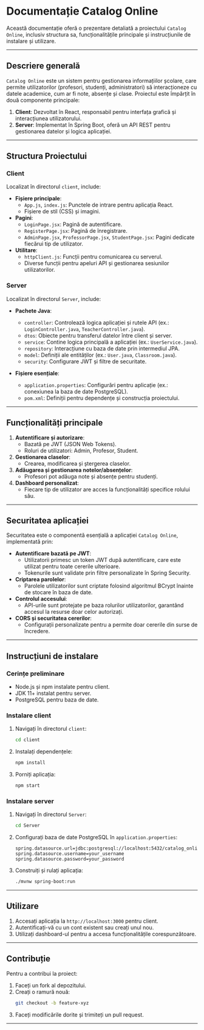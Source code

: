 # Documentație Catalog Online

Această documentație oferă o prezentare detaliată a proiectului `Catalog Online`, inclusiv structura sa, funcționalitățile principale și instrucțiunile de instalare și utilizare.

---

## Descriere generală

`Catalog Online` este un sistem pentru gestionarea informațiilor școlare, care permite utilizatorilor (profesori, studenți, administratori) să interacționeze cu datele academice, cum ar fi note, absențe și clase. Proiectul este împărțit în două componente principale:

1. **Client**: Dezvoltat în React, responsabil pentru interfața grafică și interacțiunea utilizatorului.
2. **Server**: Implementat în Spring Boot, oferă un API REST pentru gestionarea datelor și logica aplicației.

---

## Structura Proiectului

### Client

Localizat în directorul `client`, include:

- **Fișiere principale**:
  - `App.js`, `index.js`: Punctele de intrare pentru aplicația React.
  - Fișiere de stil (CSS) și imagini.
- **Pagini**:
  - `LoginPage.jsx`: Pagină de autentificare.
  - `RegisterPage.jsx`: Pagină de înregistrare.
  - `AdminPage.jsx`, `ProfessorPage.jsx`, `StudentPage.jsx`: Pagini dedicate fiecărui tip de utilizator.
- **Utilitare**:
  - `httpClient.js`: Funcții pentru comunicarea cu serverul.
  - Diverse funcții pentru apeluri API și gestionarea sesiunilor utilizatorilor.

### Server

Localizat în directorul `Server`, include:

- **Pachete Java**:
  - `controller`: Controlează logica aplicației și rutele API (ex.: `LoginController.java`, `TeacherController.java`).
  - `dtos`: Obiecte pentru transferul datelor între client și server.
  - `service`: Contine logica principală a aplicației (ex.: `UserService.java`).
  - `repository`: Interacțiune cu baza de date prin intermediul JPA.
  - `model`: Definiții ale entităților (ex.: `User.java`, `Classroom.java`).
  - `security`: Configurare JWT și filtre de securitate.

- **Fișiere esențiale**:
  - `application.properties`: Configurări pentru aplicație (ex.: conexiunea la baza de date PostgreSQL).
  - `pom.xml`: Definiții pentru dependențe și construcția proiectului.

---

## Funcționalități principale

1. **Autentificare și autorizare**:
   - Bazată pe JWT (JSON Web Tokens).
   - Roluri de utilizatori: Admin, Profesor, Student.
2. **Gestionarea claselor**:
   - Crearea, modificarea și ștergerea claselor.
3. **Adăugarea și gestionarea notelor/absențelor**:
   - Profesori pot adăuga note și absențe pentru studenți.
4. **Dashboard personalizat**:
   - Fiecare tip de utilizator are acces la funcționalități specifice rolului său.

---

## Securitatea aplicației

Securitatea este o componentă esențială a aplicației `Catalog Online`, implementată prin:

- **Autentificare bazată pe JWT**:
  - Utilizatorii primesc un token JWT după autentificare, care este utilizat pentru toate cererile ulterioare.
  - Tokenurile sunt validate prin filtre personalizate în Spring Security.
- **Criptarea parolelor**:
  - Parolele utilizatorilor sunt criptate folosind algoritmul BCrypt înainte de stocare în baza de date.
- **Controlul accesului**:
  - API-urile sunt protejate pe baza rolurilor utilizatorilor, garantând accesul la resurse doar celor autorizați.
- **CORS și securitatea cererilor**:
  - Configurații personalizate pentru a permite doar cererile din surse de încredere.

---

## Instrucțiuni de instalare

### Cerințe preliminare

- Node.js și npm instalate pentru client.
- JDK 11+ instalat pentru server.
- PostgreSQL pentru baza de date.

### Instalare client

1. Navigați în directorul `client`:
   ```bash
   cd client
   ```
2. Instalați dependențele:
   ```bash
   npm install
   ```
3. Porniți aplicația:
   ```bash
   npm start
   ```

### Instalare server

1. Navigați în directorul `Server`:
   ```bash
   cd Server
   ```
2. Configurați baza de date PostgreSQL în `application.properties`:
   ```properties
   spring.datasource.url=jdbc:postgresql://localhost:5432/catalog_online
   spring.datasource.username=your_username
   spring.datasource.password=your_password
   ```
3. Construiți și rulați aplicația:
   ```bash
   ./mvnw spring-boot:run
   ```

---

## Utilizare

1. Accesați aplicația la `http://localhost:3000` pentru client.
2. Autentificați-vă cu un cont existent sau creați unul nou.
3. Utilizați dashboard-ul pentru a accesa funcționalitățile corespunzătoare.

---

## Contribuție

Pentru a contribui la proiect:
1. Faceți un fork al depozitului.
2. Creați o ramură nouă:
   ```bash
   git checkout -b feature-xyz
   ```
3. Faceți modificările dorite și trimiteți un pull request.

---


